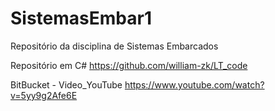 # SistemasEmbar1
Repositório da disciplina de Sistemas Embarcados

Repositório em C#
https://github.com/william-zk/LT_code

BitBucket - Video_YouTube
https://www.youtube.com/watch?v=5yy9g2Afe6E
